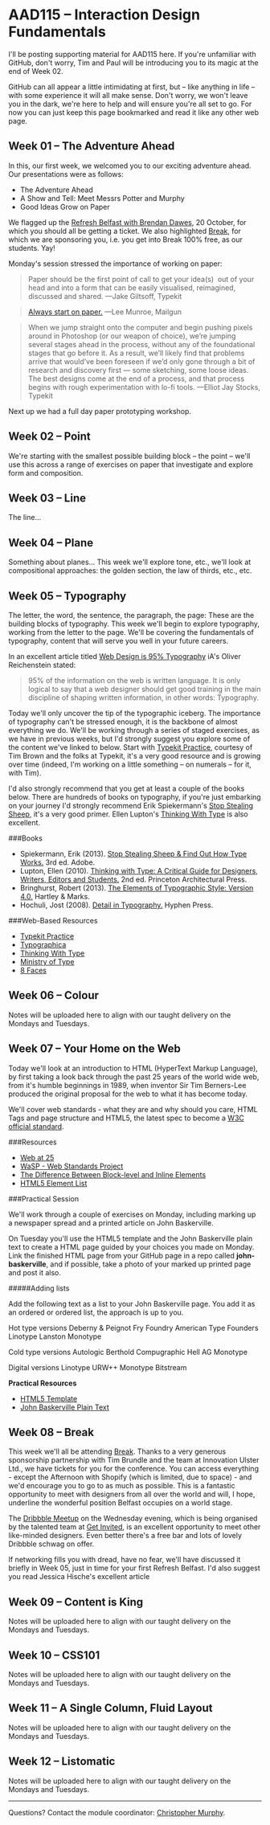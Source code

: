 AAD115 – Interaction Design Fundamentals
========================================

I'll be posting supporting material for AAD115 here. If you're unfamiliar with GitHub, don't worry, Tim and Paul will be introducing you to its magic at the end of Week 02.

GitHub can all appear a little intimidating at first, but – like anything in life – with some experience it will all make sense. Don't worry, we won't leave you in the dark, we're here to help and will ensure you're all set to go. For now you can just keep this page bookmarked and read it like any other web page.


Week 01 – The Adventure Ahead
-----------------------------

In this, our first week, we welcomed you to our exciting adventure ahead. Our presentations were as follows:

+ The Adventure Ahead
+ A Show and Tell: Meet Messrs Potter and Murphy
+ Good Ideas Grow on Paper

We flagged up the [Refresh Belfast with Brendan Dawes](https://getinvited.to/refreshbelfast/refresh-with-brendan-dawes/), 20 October, for which you should all be getting a ticket. We also highlighted [Break](http://breakconf.org), for which we are sponsoring you, i.e. you get into Break 100% free, as our students. Yay!

Monday's session stressed the importance of working on paper:

> Paper should be the first point of call to get your idea(s)  out of your head and into a form that can be easily visualised, reimagined, discussed and shared.
> —Jake Giltsoff, Typekit

> [Always start on paper.](http://www.leemunroe.com/designing-with-pen-paper/)
> —Lee Munroe, Mailgun

> When we jump straight onto the computer and begin pushing pixels around in Photoshop (or our weapon of choice), we’re jumping several stages ahead in the process, without any of the foundational stages that go before it. As a result, we’ll likely find that problems arrive that would’ve been foreseen if we’d only gone through a bit of research and discovery first — some sketching, some loose ideas. The best designs come at the end of a process, and that process begins with rough experimentation with lo-fi tools.
> —Elliot Jay Stocks, Typekit

Next up we had a full day paper prototyping workshop.



Week 02 – Point
---------------

We're starting with the smallest possible building block – the point – we'll use this across a range of exercises on paper that investigate and explore form and composition.


Week 03 – Line
--------------

The line…


Week 04 – Plane
---------------

Something about planes… This week we'll explore tone, etc., we'll look at compositional approaches: the golden section, the law of thirds, etc., etc.


Week 05 – Typography
--------------------

The letter, the word, the sentence, the paragraph, the page: These are the building blocks of typography. This week we'll begin to explore typography, working from the letter to the page. We'll be covering the fundamentals of typography, content that will serve you well in your future careers.

In an excellent article titled [Web Design is 95% Typography](http://ia.net/blog/the-web-is-all-about-typography-period/) iA's Oliver Reichenstein stated:

> 95% of the information on the web is written language. It is only logical to say that a web designer should get good training in the main discipline of shaping written information, in other words: Typography.

Today we'll only uncover the tip of the typographic iceberg. The importance of typography can't be stressed enough, it is the backbone of almost everything we do. We'll be working through a series of staged exercises, as we have in previous weeks, but I'd strongly suggest you explore some of the content we've linked to below. Start with [Typekit Practice](http://practice.typekit.com), courtesy of Tim Brown and the folks at Typekit, it's a very good resource and is growing over time (indeed, I'm working on a little something – on numerals – for it, with Tim). 

I'd also strongly recommend that you get at least a couple of the books below. There are hundreds of books on typography, if you're just embarking on your journey I'd strongly recommend Erik Spiekermann's [Stop Stealing Sheep](http://www.amazon.co.uk/exec/obidos/ASIN/0321934288/monographic-21), it's a very good primer. Ellen Lupton's [Thinking With Type](http://www.amazon.co.uk/exec/obidos/ASIN/1568989695/monographic-21) is also excellent.


###Books

+ Spiekermann, Erik (2013). [Stop Stealing Sheep & Find Out How Type Works.](http://www.amazon.co.uk/exec/obidos/ASIN/0321934288/monographic-21) 3rd ed. Adobe.
+ Lupton, Ellen (2010). [Thinking with Type: A Critical Guide for Designers, Writers, Editors and Students.](http://www.amazon.co.uk/exec/obidos/ASIN/1568989695/monographic-21) 2nd ed. Princeton Architectural Press.
+ Bringhurst, Robert (2013). [The Elements of Typographic Style: Version 4.0.](http://www.amazon.co.uk/exec/obidos/ASIN/0881792128/monographic-21) Hartley & Marks.
+ Hochuli, Jost (2008). [Detail in Typography.](http://www.amazon.co.uk/exec/obidos/ASIN/0907259340/monographic-21) Hyphen Press.


###Web-Based Resources

+ [Typekit Practice](http://practice.typekit.com)
+ [Typographica](http://typographica.org)
+ [Thinking With Type](http://www.thinkingwithtype.com)
+ [Ministry of Type](http://ministryoftype.co.uk)
+ [8 Faces](http://8faces.com)



Week 06 – Colour
----------------

Notes will be uploaded here to align with our taught delivery on the Mondays and Tuesdays.



Week 07 – Your Home on the Web
------------------------------

Today we'll look at an introduction to HTML (HyperText Markup Language), by first taking a look back through the past 25 years of the world wide web, from it's humble beginnings in 1989, when inventor Sir Tim Berners-Lee produced the original proposal for the web to what it has become today.

We'll cover web standards - what they are and why should you care, HTML Tags and page structure and HTML5, the latest spec to become a [W3C official standard](http://www.w3.org/).

###Resources

+ [Web at 25](http://www.webat25.org/)
+ [WaSP - Web Standards Project](http://www.webstandards.org/)
+ [The Difference Between Block-level and Inline Elements](http://www.impressivewebs.com/difference-block-inline-css/)
+ [HTML5 Element List](https://developer.mozilla.org/en/docs/Web/Guide/HTML/HTML5/HTML5_element_list)

###Practical Session

We'll work through a couple of exercises on Monday, including marking up a newspaper spread and a printed article on John Baskerville.

On Tuesday you'll use the HTML5 template and the John Baskerville plain text to create a HTML page guided by your choices you made on Monday. Link the finished HTML page from your GitHub page in a repo called __john-baskerville__, and if possible, take a photo of your marked up printed page and post it also.

#####Adding lists

Add the following text as a list to your John Baskerville page. You add it as an ordered or ordered list, the approach is up to you.

Hot type versions
Deberny & Peignot
Fry Foundry
American Type Founders
Linotype
Lanston Monotype

Cold type versions
Autologic
Berthold
Compugraphic
Hell AG
Monotype

Digital versions
Linotype
URW++
Monotype
Bitstream

__Practical Resources__
+ [HTML5 Template](resources/html5-template.html)
+ [John Baskerville Plain Text](resources/John-Baskerville.txt)



Week 08 – Break
---------------

This week we'll all be attending [Break](http://breakconf.org). Thanks to a very generous sponsorship partnership with Tim Brundle and the team at Innovation Ulster Ltd., we have tickets for you for the conference. You can access everything - except the Afternoon with Shopify (which is limited, due to space) - and we'd encourage you to go to as much as possible. This is a fantastic opportunity to meet with designers from all over the world and will, I hope, underline the wonderful position Belfast occupies on a world stage.

The [Dribbble Meetup](https://dribbble.com/meetups) on the Wednesday evening, which is being organised by the talented team at [Get Invited](https://getinvited.to), is an excellent opportunity to meet other like-minded designers. Even better there's a free bar and lots of lovely Dribbble schwag on offer.

If networking fills you with dread, have no fear, we'll have discussed it briefly in Week 05, just in time for your first Refresh Belfast. I'd also suggest you read Jessica Hische's excellent article


Week 09 – Content is King
-------------------------

Notes will be uploaded here to align with our taught delivery on the Mondays and Tuesdays.



Week 10 – CSS101
----------------

Notes will be uploaded here to align with our taught delivery on the Mondays and Tuesdays.



Week 11 – A Single Column, Fluid Layout
---------------------------------------

Notes will be uploaded here to align with our taught delivery on the Mondays and Tuesdays.



Week 12 – Listomatic
--------------------

Notes will be uploaded here to align with our taught delivery on the Mondays and Tuesdays.


----


Questions? Contact the module coordinator: [Christopher Murphy](mailto:chris.murphyk@ulster.ac.uk?Subject=AAD115).
